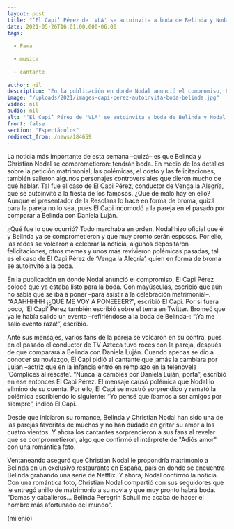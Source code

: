 ```yaml
---
layout: post
title: "‘El Capi’ Pérez de 'VLA' se autoinvita a boda de Belinda y Nodal tras polémica comparación con Daniela Luján"
date: 2021-05-26T16:01:00.000-06:00
tags:
  
  - Fama
  
  - musica
  
  - cantante
  
author: nil
description: "En la publicación en donde Nodal anunció el compromiso, El Capi Pérez colocó que ya estaba listo para la boda. Esto a pesar de que el conductor de VLA incomodó a la pareja en el pasado por mencionar a Daniela Luján. "
image: "/uploads/2021/images-capi-perez-autoinvita-boda-belinda.jpg"
video: nil
audio: nil
alt: "‘El Capi’ Pérez de 'VLA' se autoinvita a boda de Belinda y Nodal tras polémica comparación con Daniela Luján"
front: false
section: "Espectáculos"
redirect_from: /news/184659
---
```


La noticia más importante de esta semana –quizá– es que Belinda y Christian Nodal se comprometieron: tendrán boda. En medio de los detalles sobre la petición matrimonial, las polémicas, el costo y las felicitaciones, también salieron algunos personajes controversiales que dieron mucho de qué hablar. Tal fue el caso de El Capi Pérez, conductor de Venga la Alegría, que se autoinvitó a la fiesta de los famosos. ¿Qué de malo hay en ello? Aunque el presentador de la Resolana lo hace en forma de broma, quizá para la pareja no lo sea, pues El Capi incomodó a la pareja en el pasado por comparar a Belinda con Daniela Luján. 

¿Qué fue lo que ocurrió? Todo marchaba en orden, Nodal hizo oficial que él y Belinda ya se comprometieron y que muy pronto serán esposos. Por ello, las redes se volcaron a celebrar la noticia, algunos depositaron felicitaciones, otros memes y unos más revivieron polémicas pasadas, tal es el caso de El Capi Pérez de ‘Venga la Alegría’, quien en forma de broma se autoinvitó a la boda. 

En la publicación en donde Nodal anunció el compromiso, El Capi Pérez colocó que ya estaba listo para la boda. Con mayúsculas, escribió que aún no sabía que se iba a poner –para asistir a la celebración matrimonial–. “AAAHHHHH ¡¿QUÉ ME VOY A PONEEEER?”, escribió El Capi. Por si fuera poco, ‘El Capi’ Pérez también escribió sobre el tema en Twitter. Bromeó que ya le había salido un evento –refiriéndose a la boda de Belinda–: “¡Ya me salió evento raza!”, escribio.

Ante sus mensajes, varios fans de la pareja se volcaron en su contra, pues en el pasado el conductor de TV Azteca tuvo roces con la pareja, después de que comparara a Belinda con Daniela Luján. Cuando apenas se dio a conocer su noviazgo, El Capi pidió al cantante que jamás la cambiara por Lujan –actriz que en la infancia entró en remplazo en la telenovela ‘Cómplices al rescate’. “Nunca la cambies por Daniela Luján, porfa”, escribió en ese entonces El Capi Pérez. 
El mensaje causó polémica que Nodal lo eliminó de su cuenta. Por ello, El Capi se mostró sorprendido y remató la polémica escribiendo lo siguiente: “Yo pensé que íbamos a ser amigos por siempre”, indicó El Capi.

Desde que iniciaron su romance, Belinda y Christian Nodal han sido una de las parejas favoritas de muchos y no han dudado en gritar su amor a los cuatro vientos. Y ahora los cantantes sorprendieron a sus fans al revelar que se comprometieron, algo que confirmó el intérprete de "Adiós amor" con una romántica foto. 

Ventaneando aseguró que Christian Nodal le propondría matrimonio a Belinda en un exclusivo restaurante en España, país en donde se encuentra Belinda grabando una serie de Netflix. Y ahora, Nodal confirmó la noticia. Con una romántica foto, Christian Nodal compartió con sus seguidores que le entregó anillo de matrimonio a su novia y que muy pronto habrá boda. "Damas y caballeros... Belinda Peregrin Schull me acaba de hacer el hombre más afortunado del mundo". 

(milenio)